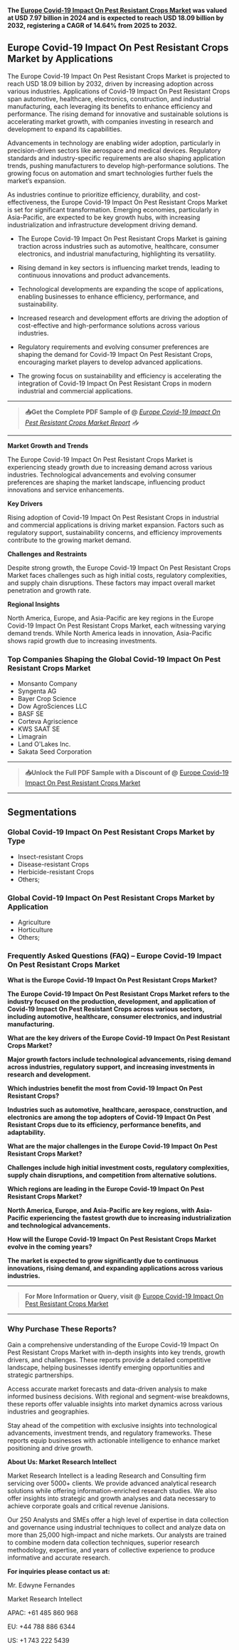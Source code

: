 <p><strong>The <a href="https://www.marketresearchintellect.com/download-sample/?rid=904061&amp;utm_source=Pulse-April-Europe&amp;utm_medium=852">Europe Covid-19 Impact On Pest Resistant Crops Market</a> was valued at USD 7.97 billion in 2024 and is expected to reach USD 18.09 billion by 2032, registering a CAGR of 14.64% from 2025 to 2032.</strong></p><h2>Europe Covid-19 Impact On Pest Resistant Crops Market by Applications&nbsp;</h2><p><p>The Europe Covid-19 Impact On Pest Resistant Crops Market is projected to reach USD 18.09 billion by 2032, driven by increasing adoption across various industries. Applications of Covid-19 Impact On Pest Resistant Crops span automotive, healthcare, electronics, construction, and industrial manufacturing, each leveraging its benefits to enhance efficiency and performance. The rising demand for innovative and sustainable solutions is accelerating market growth, with companies investing in research and development to expand its capabilities.</p><p>Advancements in technology are enabling wider adoption, particularly in precision-driven sectors like aerospace and medical devices. Regulatory standards and industry-specific requirements are also shaping application trends, pushing manufacturers to develop high-performance solutions. The growing focus on automation and smart technologies further fuels the market&rsquo;s expansion.</p><p>As industries continue to prioritize efficiency, durability, and cost-effectiveness, the Europe Covid-19 Impact On Pest Resistant Crops Market is set for significant transformation. Emerging economies, particularly in Asia-Pacific, are expected to be key growth hubs, with increasing industrialization and infrastructure development driving demand.</p></p><ul><li><p>The Europe Covid-19 Impact On Pest Resistant Crops Market is gaining traction across industries such as automotive, healthcare, consumer electronics, and industrial manufacturing, highlighting its versatility.</p></li><li><p>Rising demand in key sectors is influencing market trends, leading to continuous innovations and product advancements.</p></li><li><p>Technological developments are expanding the scope of applications, enabling businesses to enhance efficiency, performance, and sustainability.</p></li><li><p>Increased research and development efforts are driving the adoption of cost-effective and high-performance solutions across various industries.</p></li><li><p>Regulatory requirements and evolving consumer preferences are shaping the demand for Covid-19 Impact On Pest Resistant Crops, encouraging market players to develop advanced applications.</p></li><li><p>The growing focus on sustainability and efficiency is accelerating the integration of Covid-19 Impact On Pest Resistant Crops in modern industrial and commercial applications.</p></li></ul><hr /><blockquote><p><strong><span class="font-[700]">📥Get the Complete PDF Sample of @ </span></strong><em><span class="font-[700]"><a href="https://www.marketresearchintellect.com/download-sample/?rid=904061&amp;utm_source=Pulse-April-Europe&amp;utm_medium=852" target="_blank" data-tracking-control-name="article-ssr-frontend-pulse_little-text-block" data-tracking-will-navigate="" data-test-link="">Europe Covid-19 Impact On Pest Resistant Crops Market Report</a>&nbsp;📥</span></em></p></blockquote><hr /><p class="" data-start="77" data-end="360"><strong data-start="77" data-end="105">Market Growth and Trends</strong></p><p class="" data-start="77" data-end="360">The Europe Covid-19 Impact On Pest Resistant Crops Market is experiencing steady growth due to increasing demand across various industries. Technological advancements and evolving consumer preferences are shaping the market landscape, influencing product innovations and service enhancements.</p><p class="" data-start="362" data-end="606"><strong data-start="362" data-end="377">Key Drivers</strong></p><p class="" data-start="362" data-end="606">Rising adoption of Covid-19 Impact On Pest Resistant Crops in industrial and commercial applications is driving market expansion. Factors such as regulatory support, sustainability concerns, and efficiency improvements contribute to the growing market demand.</p><p class="" data-start="608" data-end="849"><strong data-start="608" data-end="637">Challenges and Restraints</strong></p><p class="" data-start="608" data-end="849">Despite strong growth, the Europe Covid-19 Impact On Pest Resistant Crops Market faces challenges such as high initial costs, regulatory complexities, and supply chain disruptions. These factors may impact overall market penetration and growth rate.</p><p class="" data-start="851" data-end="1095"><strong data-start="851" data-end="872">Regional Insights</strong></p><p class="" data-start="851" data-end="1095">North America, Europe, and Asia-Pacific are key regions in the Europe Covid-19 Impact On Pest Resistant Crops Market, each witnessing varying demand trends. While North America leads in innovation, Asia-Pacific shows rapid growth due to increasing investments.</p><p><h3>Top Companies Shaping the Global Covid-19 Impact On Pest Resistant Crops Market </h3><ul><li>Monsanto Company</li><li>Syngenta AG</li><li>Bayer Crop Science</li><li>Dow AgroSciences LLC</li><li>BASF SE</li><li>Corteva Agriscience</li><li>KWS SAAT SE</li><li>Limagrain</li><li>Land O'Lakes Inc.</li><li>Sakata Seed Corporation</li></ul></p><hr /><blockquote><p><strong>📥Unlock the Full PDF Sample with a Discount of @</strong> <a href="https://www.marketresearchintellect.com/ask-for-discount/?rid=904061&amp;utm_source=Pulse-April-Europe&amp;utm_medium=852">Europe Covid-19 Impact On Pest Resistant Crops Market</a></p></blockquote><hr /><p><h2>Segmentations</h2><h3>Global Covid-19 Impact On Pest Resistant Crops Market by Type</h3><ul><li>Insect-resistant Crops</li><li>Disease-resistant Crops</li><li>Herbicide-resistant Crops</li><li>Others;</li></ul><h3>Global Covid-19 Impact On Pest Resistant Crops Market by Application</h3><ul><li>Agriculture</li><li>Horticulture</li><li>Others;</li></ul></p><h3><strong>Frequently Asked Questions (FAQ) &ndash; Europe Covid-19 Impact On Pest Resistant Crops Market</strong></h3><p><strong>What is the Europe Covid-19 Impact On Pest Resistant Crops Market?</strong></p><p><strong>The Europe Covid-19 Impact On Pest Resistant Crops Market refers to the industry focused on the production, development, and application of Covid-19 Impact On Pest Resistant Crops across various sectors, including automotive, healthcare, consumer electronics, and industrial manufacturing.</strong></p><p><strong>What are the key drivers of the Europe Covid-19 Impact On Pest Resistant Crops Market?</strong></p><p><strong>Major growth factors include technological advancements, rising demand across industries, regulatory support, and increasing investments in research and development.</strong></p><p><strong>Which industries benefit the most from Covid-19 Impact On Pest Resistant Crops?</strong></p><p><strong>Industries such as automotive, healthcare, aerospace, construction, and electronics are among the top adopters of Covid-19 Impact On Pest Resistant Crops due to its efficiency, performance benefits, and adaptability.</strong></p><p><strong>What are the major challenges in the Europe Covid-19 Impact On Pest Resistant Crops Market?</strong></p><p><strong>Challenges include high initial investment costs, regulatory complexities, supply chain disruptions, and competition from alternative solutions.</strong></p><p><strong>Which regions are leading in the Europe Covid-19 Impact On Pest Resistant Crops Market?</strong></p><p><strong>North America, Europe, and Asia-Pacific are key regions, with Asia-Pacific experiencing the fastest growth due to increasing industrialization and technological advancements.</strong></p><p><strong>How will the Europe Covid-19 Impact On Pest Resistant Crops Market evolve in the coming years?</strong></p><p><strong>The market is expected to grow significantly due to continuous innovations, rising demand, and expanding applications across various industries.</strong></p><hr /><blockquote><p><span class="font-[700]"><strong>For More Information or Query, visit&nbsp;@</strong>&nbsp;</span><span class="font-[700]"><a href="https://www.marketresearchintellect.com/product/global-covid-19-impact-on-pest-resistant-crops-market/?utm_source=Linkedin&utm_medium=852" target="_blank" data-tracking-control-name="article-ssr-frontend-pulse_little-text-block" data-tracking-will-navigate="" data-test-link="">Europe Covid-19 Impact On Pest Resistant Crops Market</a></span></p></blockquote><hr /><h3><strong data-start="0" data-end="31">Why Purchase These Reports?</strong></h3><p class="" data-start="35" data-end="297">Gain a comprehensive understanding of the Europe Covid-19 Impact On Pest Resistant Crops Market with in-depth insights into key trends, growth drivers, and challenges. These reports provide a detailed competitive landscape, helping businesses identify emerging opportunities and strategic partnerships.</p><p class="" data-start="299" data-end="540">Access accurate market forecasts and data-driven analysis to make informed business decisions. With regional and segment-wise breakdowns, these reports offer valuable insights into market dynamics across various industries and geographies.</p><p class="" data-start="542" data-end="784">Stay ahead of the competition with exclusive insights into technological advancements, investment trends, and regulatory frameworks. These reports equip businesses with actionable intelligence to enhance market positioning and drive growth.</p><p><strong><span class="font-[700]">About Us: Market Research Intellect</span></strong></p><p><span class="">Market Research Intellect is a leading Research and Consulting firm servicing over 5000+ clients. We provide advanced analytical research solutions while offering information-enriched research studies.&nbsp;</span>We also offer insights into strategic and growth analyses and data necessary to achieve corporate goals and critical revenue Janisions.</p><p><span class="">Our 250 Analysts and SMEs offer a high level of expertise in data collection and governance using industrial techniques to collect and analyze data on more than 25,000 high-impact and niche markets. Our analysts are trained to combine modern data collection techniques, superior research methodology, expertise, and years of collective experience to produce informative and accurate research.</span></p><p><strong>For inquiries please contact us at:</strong></p><p>Mr. Edwyne Fernandes</p><p>Market Research Intellect</p><p>APAC: +61 485 860 968</p><p>EU: +44 788 886 6344</p><p>US: +1 743 222 5439</p>